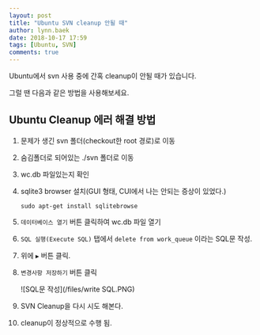 ```yaml
---
layout: post
title: "Ubuntu SVN cleanup 안될 때"
author: lynn.baek
date: 2018-10-17 17:59
tags: [Ubuntu, SVN]
comments: true
---
```


Ubuntu에서 svn 사용 중에 간혹 cleanup이 안될 때가 있습니다. 

그럴 땐 다음과 같은 방법을 사용해보세요.



## Ubuntu Cleanup 에러 해결 방법

1. 문제가 생긴 svn 폴더(checkout한 root 경로)로 이동

2. 숨김폴더로 되어있는 ./svn 폴더로 이동

3. wc.db 파일있는지 확인

4. sqlite3 browser 설치(GUI 형태, CUI에서 나는 안되는 증상이 있었다.)

   ```shell
   sudo apt-get install sqlitebrowse
   ```

5. `데이터베이스 열기` 버튼 클릭하여 wc.db 파일 열기

6. `SQL 실행(Execute SQL)` 탭에서 `delete from work_queue` 이라는 SQL문 작성.

7. 위에 `▶` 버튼 클릭.

8. `변경사항 저장하기` 버튼 클릭

   ![SQL문 작성](/files/write SQL.PNG)

9. SVN Cleanup을 다시 시도 해본다. 

10. cleanup이 정상적으로 수행 됨.

